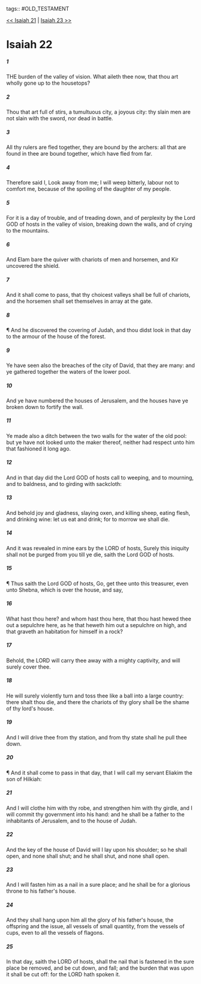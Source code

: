 tags:: #OLD_TESTAMENT

[<< Isaiah 21](OLD_TESTAMENT/23_Isaiah/Isaiah_21.md) | [Isaiah 23 >>](OLD_TESTAMENT/23_Isaiah/Isaiah_23.md)

# Isaiah 22

##### 1

THE burden of the valley of vision. What aileth thee now, that thou art wholly gone up to the housetops?

##### 2

Thou that art full of stirs, a tumultuous city, a joyous city: thy slain men are not slain with the sword, nor dead in battle.

##### 3

All thy rulers are fled together, they are bound by the archers: all that are found in thee are bound together, which have fled from far.

##### 4

Therefore said I, Look away from me; I will weep bitterly, labour not to comfort me, because of the spoiling of the daughter of my people.

##### 5

For it is a day of trouble, and of treading down, and of perplexity by the Lord GOD of hosts in the valley of vision, breaking down the walls, and of crying to the mountains.

##### 6

And Elam bare the quiver with chariots of men and horsemen, and Kir uncovered the shield.

##### 7

And it shall come to pass, that thy choicest valleys shall be full of chariots, and the horsemen shall set themselves in array at the gate.

##### 8

¶ And he discovered the covering of Judah, and thou didst look in that day to the armour of the house of the forest.

##### 9

Ye have seen also the breaches of the city of David, that they are many: and ye gathered together the waters of the lower pool.

##### 10

And ye have numbered the houses of Jerusalem, and the houses have ye broken down to fortify the wall.

##### 11

Ye made also a ditch between the two walls for the water of the old pool: but ye have not looked unto the maker thereof, neither had respect unto him that fashioned it long ago.

##### 12

And in that day did the Lord GOD of hosts call to weeping, and to mourning, and to baldness, and to girding with sackcloth:

##### 13

And behold joy and gladness, slaying oxen, and killing sheep, eating flesh, and drinking wine: let us eat and drink; for to morrow we shall die.

##### 14

And it was revealed in mine ears by the LORD of hosts, Surely this iniquity shall not be purged from you till ye die, saith the Lord GOD of hosts.

##### 15

¶ Thus saith the Lord GOD of hosts, Go, get thee unto this treasurer, even unto Shebna, which is over the house, and say,

##### 16

What hast thou here? and whom hast thou here, that thou hast hewed thee out a sepulchre here, as he that heweth him out a sepulchre on high, and that graveth an habitation for himself in a rock?

##### 17

Behold, the LORD will carry thee away with a mighty captivity, and will surely cover thee.

##### 18

He will surely violently turn and toss thee like a ball into a large country: there shalt thou die, and there the chariots of thy glory shall be the shame of thy lord's house.

##### 19

And I will drive thee from thy station, and from thy state shall he pull thee down.

##### 20

¶ And it shall come to pass in that day, that I will call my servant Eliakim the son of Hilkiah:

##### 21

And I will clothe him with thy robe, and strengthen him with thy girdle, and I will commit thy government into his hand: and he shall be a father to the inhabitants of Jerusalem, and to the house of Judah.

##### 22

And the key of the house of David will I lay upon his shoulder; so he shall open, and none shall shut; and he shall shut, and none shall open.

##### 23

And I will fasten him as a nail in a sure place; and he shall be for a glorious throne to his father's house.

##### 24

And they shall hang upon him all the glory of his father's house, the offspring and the issue, all vessels of small quantity, from the vessels of cups, even to all the vessels of flagons.

##### 25

In that day, saith the LORD of hosts, shall the nail that is fastened in the sure place be removed, and be cut down, and fall; and the burden that was upon it shall be cut off: for the LORD hath spoken it.
